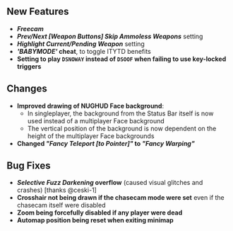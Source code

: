 ## New Features

- **_Freecam_**
- **_Prev/Next [Weapon Buttons] Skip Ammoless Weapons_** setting
- **_Highlight Current/Pending Weapon_** setting
- **_'BABYMODE'_ cheat**, to toggle ITYTD benefits
- **Setting to play `DSNOWAY` instead of `DSOOF` when failing to use key-locked triggers**

## Changes

- **Improved drawing of NUGHUD Face background**:
  - In singleplayer, the background from the Status Bar itself is now used
    instead of a multiplayer Face background
  - The vertical position of the background is now dependent on the height
    of the multiplayer Face backgrounds
- **Changed _"Fancy Teleport [to Pointer]"_ to _"Fancy Warping"_**

## Bug Fixes

- **_Selective Fuzz Darkening_ overflow** (caused visual glitches and crashes) [thanks @ceski-1]
- **Crosshair not being drawn if the chasecam mode were set** even if the chasecam itself were disabled
- **Zoom being forcefully disabled if any player were dead**
- **Automap position being reset when exiting minimap**
